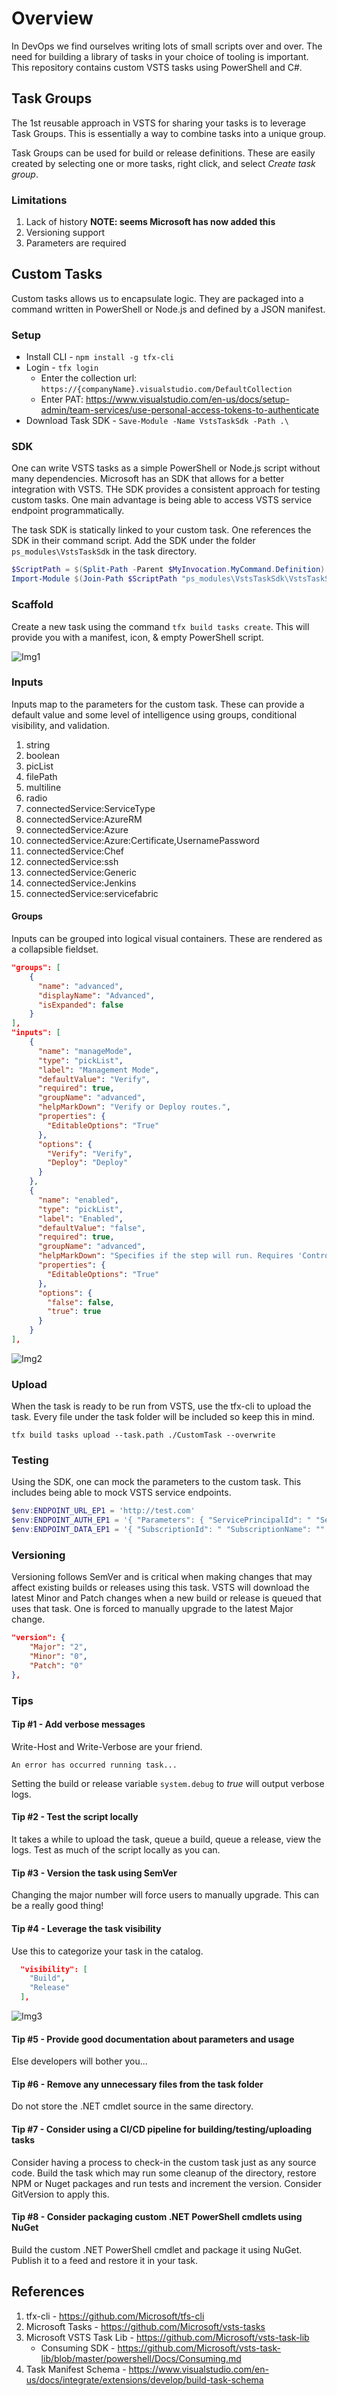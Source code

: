 # Overview
In DevOps we find ourselves writing lots of small scripts over and over. The need for building a library of tasks in your choice of tooling is important. This repository contains custom VSTS tasks using PowerShell and C#.

## Task Groups
The 1st reusable approach in VSTS for sharing your tasks is to leverage Task Groups. This is essentially a way to combine tasks into a unique group.

Task Groups can be used for build or release definitions. These are easily created by selecting one or more tasks, right click, and select *Create task group*.

### Limitations

1. Lack of history **NOTE: seems Microsoft has now added this**
2. Versioning support
3. Parameters are required

## Custom Tasks
Custom tasks allows us to encapsulate logic. They are packaged into a command written in PowerShell or Node.js and defined by a JSON manifest.

### Setup

* Install CLI - ```npm install -g tfx-cli```
* Login - ```tfx login```
    * Enter the collection url: ```https://{companyName}.visualstudio.com/DefaultCollection```
    * Enter PAT: https://www.visualstudio.com/en-us/docs/setup-admin/team-services/use-personal-access-tokens-to-authenticate
* Download Task SDK - ```Save-Module -Name VstsTaskSdk -Path .\```

### SDK
One can write VSTS tasks as a simple PowerShell or Node.js script without many dependencies. Microsoft has an SDK that allows for a better integration with VSTS. THe SDK provides a consistent approach for testing custom tasks. One main advantage is being able to access VSTS service endpoint programmatically.

The task SDK is statically linked to your custom task. One references the SDK in their command script. Add the SDK under the folder ```ps_modules\VstsTaskSdk``` in the task directory.

```powershell
$ScriptPath = $(Split-Path -Parent $MyInvocation.MyCommand.Definition) 
Import-Module $(Join-Path $ScriptPath "ps_modules\VstsTaskSdk\VstsTaskSdk.psd1")
```

### Scaffold
Create a new task using the command ```tfx build tasks create```. This will provide you with a manifest, icon, & empty PowerShell script.

![Img1]

### Inputs
Inputs map to the parameters for the custom task. These can provide a default value and some level of intelligence using groups, conditional visibility, and validation.

1. string
2. boolean
3. picList
4. filePath
5. multiline
6. radio
7. connectedService:ServiceType
8. connectedService:AzureRM
9. connectedService:Azure
10. connectedService:Azure:Certificate,UsernamePassword
11. connectedService:Chef
12. connectedService:ssh
13. connectedService:Generic
14. connectedService:Jenkins
15. connectedService:servicefabric

#### Groups
Inputs can be grouped into logical visual containers. These are rendered as a collapsible fieldset.

```json
"groups": [    
    {
      "name": "advanced",
      "displayName": "Advanced",
      "isExpanded": false
    }
],
"inputs": [
    {
      "name": "manageMode",
      "type": "pickList",
      "label": "Management Mode",
      "defaultValue": "Verify",
      "required": true,
      "groupName": "advanced",
      "helpMarkDown": "Verify or Deploy routes.",
      "properties": {
        "EditableOptions": "True"
      },
      "options": {
        "Verify": "Verify",
        "Deploy": "Deploy"
      }
    },
    {
      "name": "enabled",
      "type": "pickList",
      "label": "Enabled",
      "defaultValue": "false",
      "required": true,
      "groupName": "advanced",
      "helpMarkDown": "Specifies if the step will run. Requires 'Control Options | Enabled' to be set as well.",
      "properties": {
        "EditableOptions": "True"
      },
      "options": {
        "false": false,
        "true": true
      }
    }
],
```

![Img2]

### Upload
When the task is ready to be run from VSTS, use the tfx-cli to upload the task. Every file under the task folder will be included so keep this in mind.

```tfx build tasks upload --task.path ./CustomTask --overwrite```

### Testing
Using the SDK, one can mock the parameters to the custom task. This includes being able to mock VSTS service endpoints.

```powershell
$env:ENDPOINT_URL_EP1 = 'http://test.com'
$env:ENDPOINT_AUTH_EP1 = '{ "Parameters": { "ServicePrincipalId": " "ServicePrincipalKey": " "TenantId": "" }, "Scheme": "ServicePrincipal" }'
$env:ENDPOINT_DATA_EP1 = '{ "SubscriptionId": " "SubscriptionName": "" }'
```

### Versioning
Versioning follows SemVer and is critical when making changes that may affect existing builds or releases using this task. VSTS will download the latest Minor and Patch changes when a new build or release is queued that uses that task. One is forced to manually upgrade to the latest Major change.

```json
"version": {
    "Major": "2",
    "Minor": "0",
    "Patch": "0"
},
```

### Tips

#### Tip #1 - Add verbose messages
Write-Host and Write-Verbose are your friend. 

```
An error has occurred running task...
```

Setting the build or release variable ```system.debug``` to *true* will output verbose logs.

#### Tip #2 - Test the script locally
It takes a while to upload the task, queue a build, queue a release, view the logs. Test as much of the script locally as you can.

#### Tip #3 - Version the task using SemVer
Changing the major number will force users to manually upgrade. This can be a really good thing!

#### Tip #4 - Leverage the task visibility
Use this to categorize your task in the catalog.

```json
  "visibility": [
    "Build",
    "Release"
  ],
```

![Img3]

#### Tip #5 - Provide good documentation about parameters and usage
Else developers will bother you...

#### Tip #6 - Remove any unnecessary files from the task folder
Do not store the .NET cmdlet source in the same directory.

#### Tip #7 - Consider using a CI/CD pipeline for building/testing/uploading tasks
Consider having a process to check-in the custom task just as any source code. Build the task which may run some cleanup of the directory, restore NPM or Nuget packages and run tests and increment the version. Consider GitVersion to apply this.

#### Tip #8 - Consider packaging custom .NET PowerShell cmdlets using NuGet
Build the custom .NET PowerShell cmdlet and package it using NuGet. Publish it to a feed and restore it in your task.

## References

1. tfx-cli - https://github.com/Microsoft/tfs-cli
2. Microsoft Tasks - https://github.com/Microsoft/vsts-tasks
3. Microsoft VSTS Task Lib - https://github.com/Microsoft/vsts-task-lib
    * Consuming SDK - https://github.com/Microsoft/vsts-task-lib/blob/master/powershell/Docs/Consuming.md
4. Task Manifest Schema - https://www.visualstudio.com/en-us/docs/integrate/extensions/develop/build-task-schema

[//]: # (Images)
[Img1]: /doc/img/newTask.png "Scaffold New Task"
[Img2]: /doc/img/inputGroups.png "Task Input Groups"
[Img3]: /doc/img/taskCatalog.png "Task Catalog"